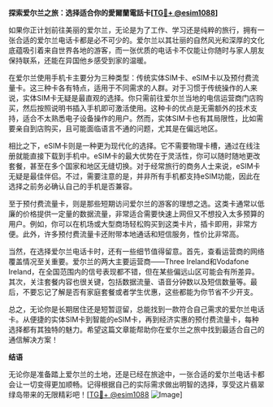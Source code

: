 **探索爱尔兰之旅：选择适合你的愛爾蘭電話卡[[TG💪+ @esim1088](https://t.me/s/esim1088)]**

如果你正计划前往美丽的爱尔兰，无论是为了工作、学习还是纯粹的旅行，拥有一张合适的爱尔兰电话卡都是必不可少的。爱尔兰以其壮丽的自然风光和深厚的文化底蕴吸引着来自世界各地的游客，而一张优质的电话卡不仅能让你随时与家人朋友保持联系，还能在异国他乡感受到家的温暖。

在爱尔兰使用手机卡主要分为三种类型：传统实体SIM卡、eSIM卡以及预付费流量卡。这三种卡各有特点，适用于不同需求的人群。对于习惯于传统操作的人来说，实体SIM卡无疑是最直观的选择。你只需前往爱尔兰当地的电信运营商门店购买，然后按照说明书插入手机即可激活使用。这种卡的优点是无需额外的技术支持，适合不太熟悉电子设备操作的用户。然而，实体SIM卡也有其局限性，比如需要亲自到店购买，且可能面临语言不通的问题，尤其是在偏远地区。

相比之下，eSIM卡则是一种更为现代化的选择。它不需要物理卡槽，通过在线注册就能直接下载到手机中。eSIM卡的最大优势在于灵活性，你可以随时随地更改套餐，甚至在多个国家和地区无缝切换。对于经常旅行的商务人士来说，eSIM卡无疑是最佳伴侣。不过，需要注意的是，并非所有手机都支持eSIM功能，因此在选择之前务必确认自己的手机是否兼容。

至于预付费流量卡，则是那些短期访问爱尔兰的游客的理想之选。这类卡通常以低廉的价格提供一定量的数据流量，非常适合需要快速上网但又不想投入太多预算的用户。例如，你可以在机场或大型商场轻松购买到这类卡片，插卡即用，非常方便。此外，许多预付费流量卡还附带本地通话和短信服务，性价比非常高。

当然，在选择爱尔兰电话卡时，还有一些细节值得留意。首先，查看运营商的网络覆盖情况至关重要。爱尔兰的两大主要运营商——Three Ireland和Vodafone Ireland，在全国范围内的信号表现都不错，但在某些偏远山区可能会有所差异。其次，关注套餐内容也很关键，包括数据流量、语音分钟数以及短信数量等。最后，不要忘记了解是否有家庭套餐或者学生优惠，这些都能为你节省不少开支。

总之，无论你是长期居住还是短暂逗留，总能找到一款符合自己需求的爱尔兰电话卡。从便捷的实体SIM卡到智能的eSIM卡，再到经济实惠的预付费流量卡，每种选择都有其独特的魅力。希望这篇文章能帮助你在爱尔兰之旅中找到最适合自己的通信解决方案！

**结语**

无论你是准备踏上爱尔兰的土地，还是已经在旅途中，一张合适的爱尔兰电话卡都会让一切变得更加顺畅。记得根据自己的实际需求做出明智的选择，享受这片翡翠绿岛带来的无限精彩吧！[[TG💪+ @esim1088](https://t.me/s/esim1088) ![Image](https://i.postimg.cc/4NQfJmqS/Snipaste-2025-05-13-00-14-12.png)]